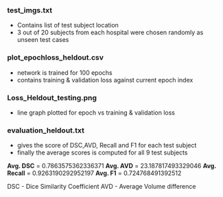 
### test_imgs.txt
* Contains list of test subject location 
* 3 out of 20 subjects from each hospital were chosen randomly as unseen test cases 

### plot_epochloss_heldout.csv
* network is trained for 100 epochs
* contains training & validation loss against current epoch index

### Loss_Heldout_testing.png
* line graph plotted for epoch vs training & validation loss

### evaluation_heldout.txt
* gives the score of DSC,AVD, Recall and F1 for each test subject
* finally the average scores is computed for all 9 test subjects

**Avg. DSC** = 0.7863575362336371
**Avg. AVD** = 23.187817493329046
**Avg. Recall** = 0.9263190292952197
**Avg. F1** = 0.724768491392512

DSC - Dice Similarity Coefficient
AVD - Average Volume difference

